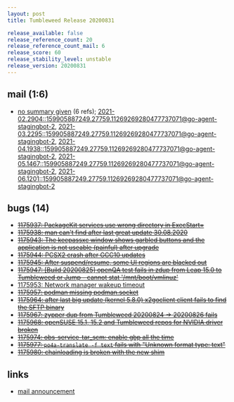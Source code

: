 ```yaml
---
layout: post
title: Tumbleweed Release 20200831

release_available: false
release_reference_count: 20
release_reference_count_mail: 6
release_score: 60
release_stability_level: unstable
release_version: 20200831
---
```


## mail (1:6)

- [no summary given](https://lists.opensuse.org/archives/list/factory@lists.opensuse.org/thread/IBZHMDUHG2IKMHTTCRG566UCUCZOG5GV) (6 refs); [2021-02.2904::<159905887249.27759.11269269280477737071@go-agent-stagingbot-2>](https://lists.opensuse.org/archives/list/factory@lists.opensuse.org/thread/IBZHMDUHG2IKMHTTCRG566UCUCZOG5GV), [2021-03.2295::<159905887249.27759.11269269280477737071@go-agent-stagingbot-2>](https://lists.opensuse.org/archives/list/factory@lists.opensuse.org/thread/IBZHMDUHG2IKMHTTCRG566UCUCZOG5GV), [2021-04.1938::<159905887249.27759.11269269280477737071@go-agent-stagingbot-2>](https://lists.opensuse.org/archives/list/factory@lists.opensuse.org/thread/IBZHMDUHG2IKMHTTCRG566UCUCZOG5GV), [2021-05.1467::<159905887249.27759.11269269280477737071@go-agent-stagingbot-2>](https://lists.opensuse.org/archives/list/factory@lists.opensuse.org/thread/IBZHMDUHG2IKMHTTCRG566UCUCZOG5GV), [2021-06.1201::<159905887249.27759.11269269280477737071@go-agent-stagingbot-2>](https://lists.opensuse.org/archives/list/factory@lists.opensuse.org/thread/IBZHMDUHG2IKMHTTCRG566UCUCZOG5GV)

## bugs (14)

<!--more-->

- ~~[1175937: PackageKit services use wrong directory in ExecStart=](https://bugzilla.opensuse.org/show_bug.cgi?id=1175937)~~
- ~~[1175938: man can't find after last great update 30.08.2020](https://bugzilla.opensuse.org/show_bug.cgi?id=1175938)~~
- ~~[1175943: The keepassxc window shows garbled  buttons and the application is not useable (painful) after upgrade](https://bugzilla.opensuse.org/show_bug.cgi?id=1175943)~~
- ~~[1175944: PCSX2 crash after GCC10 updates](https://bugzilla.opensuse.org/show_bug.cgi?id=1175944)~~
- ~~[1175945: After suspend/resume, some UI regions are blacked out](https://bugzilla.opensuse.org/show_bug.cgi?id=1175945)~~
- ~~[1175947: \[Build 20200825\] openQA test fails in zdup from Leap 15.0 to Tumbleweed or Jump - cannot stat '/mnt/boot/vmlinuz'](https://bugzilla.opensuse.org/show_bug.cgi?id=1175947)~~
- [1175953: Network manager wakeup timeout](https://bugzilla.opensuse.org/show_bug.cgi?id=1175953)
- ~~[1175957: podman missing podman.socket](https://bugzilla.opensuse.org/show_bug.cgi?id=1175957)~~
- ~~[1175964: after last big update (kernel 5.8.0) x2goclient client fails to find the SFTP binary](https://bugzilla.opensuse.org/show_bug.cgi?id=1175964)~~
- ~~[1175967: zypper dup from Tumbleweed 20200824 -> 20200826 fails](https://bugzilla.opensuse.org/show_bug.cgi?id=1175967)~~
- ~~[1175968: openSUSE 15.1, 15.2 and Tumbleweed repos for NVIDIA driver broken](https://bugzilla.opensuse.org/show_bug.cgi?id=1175968)~~
- ~~[1175974: obs-service-tar_scm: enable gbp all the time](https://bugzilla.opensuse.org/show_bug.cgi?id=1175974)~~
- ~~[1175977: `po4a-translate -f text` fails with "Unknown format type: text"](https://bugzilla.opensuse.org/show_bug.cgi?id=1175977)~~
- ~~[1175980: chainloading is broken with the new shim](https://bugzilla.opensuse.org/show_bug.cgi?id=1175980)~~



## links

- [mail announcement](https://lists.opensuse.org/archives/list/factory@lists.opensuse.org/thread/IBZHMDUHG2IKMHTTCRG566UCUCZOG5GV)
